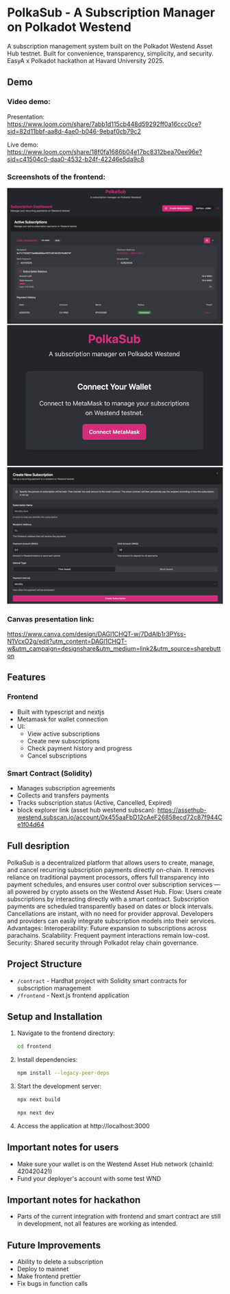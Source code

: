 # PolkaSub - A Subscription Manager on Polkadot Westend

A subscription management system built on the Polkadot Westend Asset Hub testnet. Built for convenience, transparency, simplicity, and security. EasyA x Polkadot hackathon at Havard University 2025.

## Demo

### Video demo: 
Presentation:
https://www.loom.com/share/7abb1d115cb448d59292ff0a16ccc0ce?sid=82d11bbf-aa8d-4ae0-b046-9ebaf0cb79c2

Live demo:
https://www.loom.com/share/18f0fa1686b04e17bc8312bea70ee96e?sid=c41504c0-daa0-4532-b24f-42246e5da9c8


### Screenshots of the frontend:
![alt text](image.png)
![alt text](image-1.png)
![alt text](image-2.png)

### Canvas presentation link:
https://www.canva.com/design/DAGl1CHQT-w/7DdAlb1r3PYss-N1VcxO2g/edit?utm_content=DAGl1CHQT-w&utm_campaign=designshare&utm_medium=link2&utm_source=sharebutton

## Features

### Frontend
- Built with typescript and nextjs
- Metamask for wallet connection
- UI:
  - View active subscriptions
  - Create new subscriptions
  - Check payment history and progress
  - Cancel subscriptions

### Smart Contract (Solidity)
- Manages subscription agreements
- Collects and transfers payments
- Tracks subscription status (Active, Cancelled, Expired)
- block explorer link (asset hub westend subscan):
    https://assethub-westend.subscan.io/account/0x455aaFbD12cAeF26858ecd72c87f944Ce1f04d64

## Full desription
PolkaSub is a decentralized platform that allows users to create, manage, and cancel recurring subscription payments directly on-chain.
It removes reliance on traditional payment processors, offers full transparency into payment schedules, and ensures user control over subscription services — all powered by crypto assets on the Westend Asset Hub.
Flow:
Users create subscriptions by interacting directly with a smart contract.
Subscription payments are scheduled transparently based on dates or block intervals.
Cancellations are instant, with no need for provider approval.
Developers and providers can easily integrate subscription models into their services.
Advantages:
Interoperability: Future expansion to subscriptions across parachains.
Scalability: Frequent payment interactions remain low-cost.
Security: Shared security through Polkadot relay chain governance.

## Project Structure

- `/contract` - Hardhat project with Solidity smart contracts for subscription management
- `/frontend` - Next.js frontend application

## Setup and Installation

1. Navigate to the frontend directory:
   ```bash
   cd frontend
   ```

2. Install dependencies:
   ```bash
   npm install --legacy-peer-deps
   ```

3. Start the development server:
   ```bash
   npx next build
   ```
   ```bash
   npx next dev
   ```

4. Access the application at http://localhost:3000


## Important notes for users
- Make sure your wallet is on the Westend Asset Hub network (chainId: 420420421)
- Fund your deployer's account with some test WND

## Important notes for hackathon
- Parts of the current integration with frontend and smart contract are still in development, not all features are working as intended.

## Future Improvements
- Ability to delete a subscription
- Deploy to mainnet
- Make frontend prettier
- Fix bugs in function calls